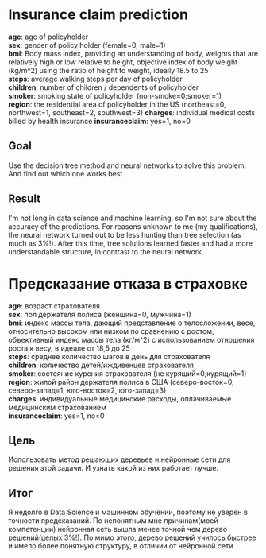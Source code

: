 # Insurance claim prediction

**age**: age of policyholder  
**sex**: gender of policy holder (female=0, male=1)  
**bmi**: Body mass index, providing an understanding of body, weights that are relatively high or low relative to height, objective index of body weight (kg/m^2) using the ratio of height to weight, ideally 18.5 to 25  
**steps**: average walking steps per day of policyholder  
**children**: number of children / dependents of policyholder  
**smoker**: smoking state of policyholder (non-smoke=0;smoker=1)  
**region**: the residential area of policyholder in the US (northeast=0, northwest=1, southeast=2, southwest=3)
**charges**: individual medical costs billed by health insurance
**insuranceclaim**: yes=1, no=0

## Goal
Use the decision tree method and neural networks to solve this problem. And find out which one works best.

 ## Result 
 I'm not long in data science and machine learning, so I'm not sure about the accuracy of the predictions. For reasons unknown to me (my qualifications), the neural network turned out to be less hunting than tree selection (as much as 3%!). After this time, tree solutions learned faster and had a more understandable structure, in contrast to the neural network.

# Предсказание отказа в страховке 

**age**: возраст страхователя  
**sex**: пол держателя полиса (женщина=0, мужчина=1)  
**bmi**: индекс массы тела, дающий представление о телосложении, весе, относительно высоком или низком по сравнению с ростом, объективный индекс массы тела (кг/м^2) с использованием отношения роста к весу, в идеале от 18,5 до 25  
**steps**: среднее количество шагов в день для страхователя  
**children**: количество детей/иждивенцев страхователя  
**smoker**: состояние курения страхователя (не курящий=0;курящий=1)  
**region**: жилой район держателя полиса в США (северо-восток=0, северо-запад=1, юго-восток=2, юго-запад=3)  
**charges**: индивидуальные медицинские расходы, оплачиваемые медицинским страхованием  
**insuranceclaim**: yes=1, no=0

## Цель
Использовать метод решающих деревьев и нейронные сети для решения этой задачи. И узнать какой из них работает лучше.

##  Итог
Я недолго в  Data Science и машинном обучении, поэтому не уверен в точности предсказаний. По непонятным мне причинам(моей компетенции) нейронная сеть вышла менее точной чем дерево решений(целых 3%!). По мимо этого, дерево решений училось быстрее и имело более понятную структуру, в отличии от нейронной сети.
